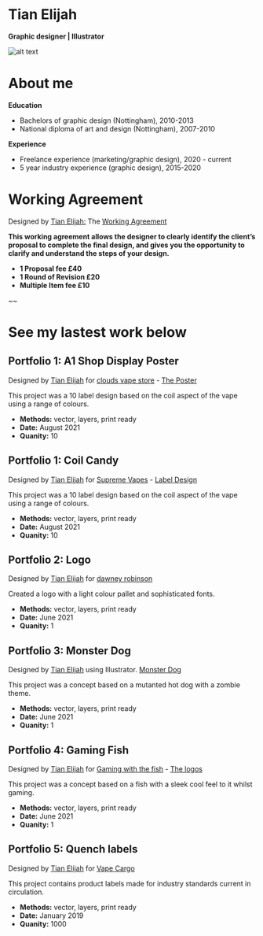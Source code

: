# Tian Elijah
**Graphic designer | Illustrator**

![alt text](https://images.unsplash.com/photo-1502945015378-0e284ca1a5be?ixlib=rb-1.2.1&ixid=MnwxMjA3fDB8MHxwaG90by1wYWdlfHx8fGVufDB8fHx8&auto=format&fit=crop&w=1500&q=80)
  
# **About me**

 **Education**
* Bachelors of graphic design (Nottingham), 2010-2013  
* National diploma of art and design (Nottingham), 2007-2010  

 **Experience**
* Freelance experience (marketing/graphic design), 2020 - current
* 5 year industry experience (graphic design), 2015-2020

# Working Agreement 


Designed by <a href="http://linkedin.com/in/tian-elijah-26b65256">Tian Elijah:</a> The <a href="https://postimg.cc/gallery/FR4K8Fx">Working Agreement</a>
 
 **This working agreement allows the designer to clearly identify the client’s
 proposal to complete the final design, and gives you the opportunity to clarify and understand the steps of your design.**

* **1 Proposal fee £40**
* **1 Round of Revision £20**
* **Multiple Item fee £10**

~~

# **See my lastest work below** 


## **Portfolio 1: A1 Shop Display Poster**

Designed by <a href="http://linkedin.com/in/tian-elijah-26b65256">Tian Elijah</a> 
for <a href="https://www.cloudsvapestore.co.uk/">clouds vape store</a> - <a href="https://postimg.cc/5Y7Mfx3f">The Poster</a>


This project was a 10 label design based on the coil aspect of the vape using a range of colours.
* **Methods:** vector, layers, print ready
* **Date:** August 2021
* **Quanity:** 10


## **Portfolio 1: Coil Candy**

Designed by <a href="http://linkedin.com/in/tian-elijah-26b65256">Tian Elijah</a> 
for <a href="https://supremevapesbristol.com/">Supreme Vapes</a> - <a href="https://postimg.cc/gallery/tYtYzwP">Label Design</a>



This project was a 10 label design based on the coil aspect of the vape using a range of colours.
* **Methods:** vector, layers, print ready
* **Date:** August 2021
* **Quanity:** 10


## **Portfolio 2: Logo**

Designed by <a href="http://linkedin.com/in/tian-elijah-26b65256">Tian Elijah</a> 
for <a href="https://i.postimg.cc/qvMrNyVW/dr-logo-design.jpg">dawney robinson</a>


Created a logo with a light colour pallet and sophisticated fonts.
* **Methods:** vector, layers, print ready
* **Date:** June 2021
* **Quanity:** 1


## **Portfolio 3: Monster Dog**

Designed by <a href="http://linkedin.com/in/tian-elijah-26b65256">Tian Elijah</a> 
using Illustrator. <a href="https://postimg.cc/gallery/yxnMcKf">Monster Dog</a>


This project was a concept based on a mutanted hot dog with a zombie theme.
* **Methods:** vector, layers, print ready
* **Date:** June 2021
* **Quanity:** 1



## **Portfolio 4: Gaming Fish**

Designed by <a href="http://linkedin.com/in/tian-elijah-26b65256">Tian Elijah</a> 
for <a href="https://twitter.com/TheFishyNorris">Gaming with the fish</a> - <a href="https://postimg.cc/gallery/7yCq3Hk">The logos</a>

 
This project was a concept based on a fish with a sleek cool feel to it whilst gaming.
* **Methods:** vector, layers, print ready
* **Date:** June 2021
* **Quanity:** 1


## **Portfolio 5: Quench labels**


Designed by <a href="www.linkedin.com/in/tian-elijah-26b65256">Tian Elijah</a> for <a href="https://www.vapecargo.net/">Vape Cargo</a>

This project contains product labels made for industry standards current in circulation.
* **Methods:** vector, layers, print ready
* **Date:** January 2019
* **Quanity:** 1000 





